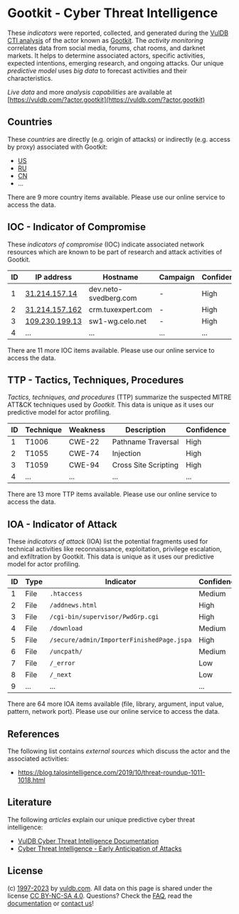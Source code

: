 # Gootkit - Cyber Threat Intelligence

These _indicators_ were reported, collected, and generated during the [VulDB CTI analysis](https://vuldb.com/?kb.cti) of the actor known as [Gootkit](https://vuldb.com/?actor.gootkit). The _activity monitoring_ correlates data from social media, forums, chat rooms, and darknet markets. It helps to determine associated actors, specific activities, expected intentions, emerging research, and ongoing attacks. Our unique _predictive model_ uses _big data_ to forecast activities and their characteristics.

_Live data_ and more _analysis capabilities_ are available at [https://vuldb.com/?actor.gootkit](https://vuldb.com/?actor.gootkit)

## Countries

These _countries_ are directly (e.g. origin of attacks) or indirectly (e.g. access by proxy) associated with Gootkit:

* [US](https://vuldb.com/?country.us)
* [RU](https://vuldb.com/?country.ru)
* [CN](https://vuldb.com/?country.cn)
* ...

There are 9 more country items available. Please use our online service to access the data.

## IOC - Indicator of Compromise

These _indicators of compromise_ (IOC) indicate associated network resources which are known to be part of research and attack activities of Gootkit.

ID | IP address | Hostname | Campaign | Confidence
-- | ---------- | -------- | -------- | ----------
1 | [31.214.157.14](https://vuldb.com/?ip.31.214.157.14) | dev.neto-svedberg.com | - | High
2 | [31.214.157.162](https://vuldb.com/?ip.31.214.157.162) | crm.tuxexpert.com | - | High
3 | [109.230.199.13](https://vuldb.com/?ip.109.230.199.13) | sw1-wg.celo.net | - | High
4 | ... | ... | ... | ...

There are 11 more IOC items available. Please use our online service to access the data.

## TTP - Tactics, Techniques, Procedures

_Tactics, techniques, and procedures_ (TTP) summarize the suspected MITRE ATT&CK techniques used by _Gootkit_. This data is unique as it uses our predictive model for actor profiling.

ID | Technique | Weakness | Description | Confidence
-- | --------- | -------- | ----------- | ----------
1 | T1006 | CWE-22 | Pathname Traversal | High
2 | T1055 | CWE-74 | Injection | High
3 | T1059 | CWE-94 | Cross Site Scripting | High
4 | ... | ... | ... | ...

There are 13 more TTP items available. Please use our online service to access the data.

## IOA - Indicator of Attack

These _indicators of attack_ (IOA) list the potential fragments used for technical activities like reconnaissance, exploitation, privilege escalation, and exfiltration by Gootkit. This data is unique as it uses our predictive model for actor profiling.

ID | Type | Indicator | Confidence
-- | ---- | --------- | ----------
1 | File | `.htaccess` | Medium
2 | File | `/addnews.html` | High
3 | File | `/cgi-bin/supervisor/PwdGrp.cgi` | High
4 | File | `/download` | Medium
5 | File | `/secure/admin/ImporterFinishedPage.jspa` | High
6 | File | `/uncpath/` | Medium
7 | File | `/_error` | Low
8 | File | `/_next` | Low
9 | ... | ... | ...

There are 64 more IOA items available (file, library, argument, input value, pattern, network port). Please use our online service to access the data.

## References

The following list contains _external sources_ which discuss the actor and the associated activities:

* https://blog.talosintelligence.com/2019/10/threat-roundup-1011-1018.html

## Literature

The following _articles_ explain our unique predictive cyber threat intelligence:

* [VulDB Cyber Threat Intelligence Documentation](https://vuldb.com/?kb.cti)
* [Cyber Threat Intelligence - Early Anticipation of Attacks](https://www.scip.ch/en/?labs.20201022)

## License

(c) [1997-2023](https://vuldb.com/?kb.changelog) by [vuldb.com](https://vuldb.com/?kb.about). All data on this page is shared under the license [CC BY-NC-SA 4.0](https://creativecommons.org/licenses/by-nc-sa/4.0/). Questions? Check the [FAQ](https://vuldb.com/?kb.faq), read the [documentation](https://vuldb.com/?kb) or [contact us](https://vuldb.com/?contact)!
